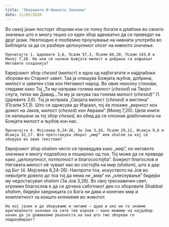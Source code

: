 ```yaml
---
title: 'Зборовите И Нивното Значење'
date: 11/05/2020
---
```


Во секој јазик постојат зборови кои се толку богати и длабоки во своето значење што е многу тешко со еден збор адекватно да се преведат на друг јазик. Неопходно е пообемно проучување на нивната употреба во Библијата за да се разбере целокупниот опсег на нивното значење.

`Прочитајте 1. Царевите 3,6, Псалм 57,3, Псалм 66,20, Псалм 143,8 и Михеј 7,20. На кои сё начини Божјата милост и добрина ги опфаќаат Неговите созданија?`

Еврејскиот збор *chesed* (милост) е една од најбогатите и најдлабоки зборови во Стариот завет. Таа ја опишува Божјата љубов, добрина, милост и заветен став кон Неговиот народ. Во овие неколку стихови, гледаме како Тој „Ти му направи голема милост (*chesed*) на Твојот слуга, татко ми Давид...Ти му ја зачува таа голема милост (*chesed*)“ (1. Царевите 3,6). Тој ја испраќа „Својата милост (*chesed*) и вистина“ (Псалм 57,3). Што се однесува до Израел, тој ќе покаже „верност кон домот на Јаков, милост (*chesed*) кон Авраам“ (Mихеј 7,20). Цели книги се напишани за тој збор *chesed*, во обид да се спознае длабочината на Божјата милост и љубов кон нас.

`Прочитајте 4. Мојсеева 6,24-26, За Јов 3,26, Псалм 29,11, Исаија 9,6 и Исаија 32,17. Што претставува зборот „мир“ или shalom за кој се зборува во овие текстови?`

Еврејскиот збор *shalom* често се преведува како „мир“, но неговото значење е многу подлабоко и пошироко од тоа. Тој може да се преведе како „целокупност, потполност и благосостојба“. Божјиот благослов и Неговата милост нё чуваат нас во состојба на мир (*shalom*), што е дар од Бог (4. Мојсеева 6,24-26). Наспроти тоа, искуството на Јов во неволјите довело до тоа тој да нема ни „мир“ ни „олеснување“ бидејќи му недостасувал *shalom* (За Јов 3,26). Во овој трескавичен свет, огромен благослов е да се дочека саботниот ден со зборовите *Shabbat shalom*, бидејќи заедницата со Бога ни дава и конечен мир и комплетност за коишто копнееме во животот.

`На кој јазик и да зборуваме и читаме – дури и ако не го знаеме оригиналното значење на сите тие изрази – како можеме на најдобар начин да ја доживееме реалноста на она што тие зборови го подразбираат?`
